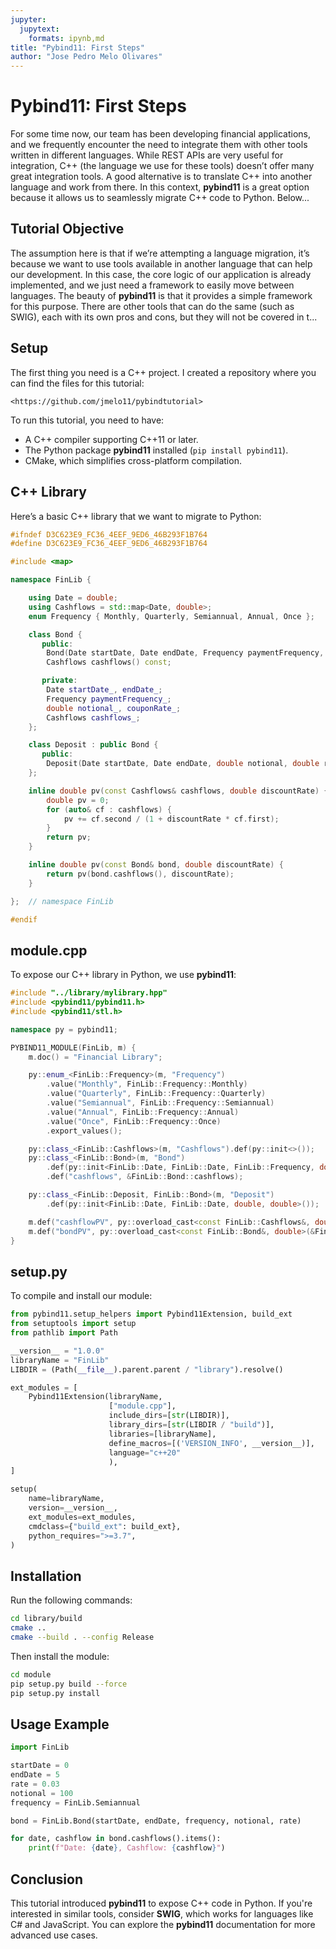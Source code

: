 ```yaml
---
jupyter:
  jupytext:
    formats: ipynb,md
title: "Pybind11: First Steps"
author: "Jose Pedro Melo Olivares"
---
```


# Pybind11: First Steps

For some time now, our team has been developing financial applications, and we frequently encounter the need to integrate them with other tools written in different languages. While REST APIs are very useful for integration, C++ (the language we use for these tools) doesn’t offer many great integration tools. A good alternative is to translate C++ into another language and work from there. In this context, **pybind11** is a great option because it allows us to seamlessly migrate C++ code to Python. Below...

## Tutorial Objective

The assumption here is that if we’re attempting a language migration, it’s because we want to use tools available in another language that can help our development. In this case, the core logic of our application is already implemented, and we just need a framework to easily move between languages. The beauty of **pybind11** is that it provides a simple framework for this purpose. There are other tools that can do the same (such as SWIG), each with its own pros and cons, but they will not be covered in t...

## Setup

The first thing you need is a C++ project. I created a repository where you can find the files for this tutorial:

```{seealso}
<https://github.com/jmelo11/pybindtutorial>
```

To run this tutorial, you need to have:

- A C++ compiler supporting C++11 or later.
- The Python package **pybind11** installed (`pip install pybind11`).
- CMake, which simplifies cross-platform compilation.

## C++ Library

Here’s a basic C++ library that we want to migrate to Python:

```cpp
#ifndef D3C623E9_FC36_4EEF_9ED6_46B293F1B764
#define D3C623E9_FC36_4EEF_9ED6_46B293F1B764

#include <map>

namespace FinLib {

    using Date = double;
    using Cashflows = std::map<Date, double>;
    enum Frequency { Monthly, Quarterly, Semiannual, Annual, Once };

    class Bond {
       public:
        Bond(Date startDate, Date endDate, Frequency paymentFrequency, double notional, double couponRate);
        Cashflows cashflows() const;

       private:
        Date startDate_, endDate_;
        Frequency paymentFrequency_;
        double notional_, couponRate_;
        Cashflows cashflows_;
    };

    class Deposit : public Bond {
       public:
        Deposit(Date startDate, Date endDate, double notional, double rate);
    };

    inline double pv(const Cashflows& cashflows, double discountRate) {
        double pv = 0;
        for (auto& cf : cashflows) { 
            pv += cf.second / (1 + discountRate * cf.first); 
        }
        return pv;
    }

    inline double pv(const Bond& bond, double discountRate) {
        return pv(bond.cashflows(), discountRate);
    }

};  // namespace FinLib

#endif 
```

## module.cpp

To expose our C++ library in Python, we use **pybind11**:

```cpp
#include "../library/mylibrary.hpp"
#include <pybind11/pybind11.h>
#include <pybind11/stl.h>

namespace py = pybind11;

PYBIND11_MODULE(FinLib, m) {
    m.doc() = "Financial Library";

    py::enum_<FinLib::Frequency>(m, "Frequency")
        .value("Monthly", FinLib::Frequency::Monthly)
        .value("Quarterly", FinLib::Frequency::Quarterly)
        .value("Semiannual", FinLib::Frequency::Semiannual)
        .value("Annual", FinLib::Frequency::Annual)
        .value("Once", FinLib::Frequency::Once)
        .export_values();

    py::class_<FinLib::Cashflows>(m, "Cashflows").def(py::init<>());
    py::class_<FinLib::Bond>(m, "Bond")
        .def(py::init<FinLib::Date, FinLib::Date, FinLib::Frequency, double, double>())
        .def("cashflows", &FinLib::Bond::cashflows);

    py::class_<FinLib::Deposit, FinLib::Bond>(m, "Deposit")
        .def(py::init<FinLib::Date, FinLib::Date, double, double>());

    m.def("cashflowPV", py::overload_cast<const FinLib::Cashflows&, double>(&FinLib::pv), "Calculates PV of cashflows");
    m.def("bondPV", py::overload_cast<const FinLib::Bond&, double>(&FinLib::pv), "Calculates PV of a bond");
}
```

## setup.py

To compile and install our module:

```python
from pybind11.setup_helpers import Pybind11Extension, build_ext
from setuptools import setup
from pathlib import Path

__version__ = "1.0.0"
libraryName = "FinLib"
LIBDIR = (Path(__file__).parent.parent / "library").resolve()

ext_modules = [
    Pybind11Extension(libraryName,
                      ["module.cpp"],
                      include_dirs=[str(LIBDIR)],
                      library_dirs=[str(LIBDIR / "build")],
                      libraries=[libraryName],
                      define_macros=[('VERSION_INFO', __version__)],
                      language="c++20"
                      ),
]

setup(
    name=libraryName,
    version=__version__,
    ext_modules=ext_modules,
    cmdclass={"build_ext": build_ext},
    python_requires=">=3.7",
)
```

## Installation

Run the following commands:

```bash
cd library/build
cmake ..
cmake --build . --config Release
```

Then install the module:

```bash
cd module
pip setup.py build --force
pip setup.py install
```

## Usage Example

```python
import FinLib

startDate = 0
endDate = 5
rate = 0.03
notional = 100
frequency = FinLib.Semiannual

bond = FinLib.Bond(startDate, endDate, frequency, notional, rate)

for date, cashflow in bond.cashflows().items():
    print(f"Date: {date}, Cashflow: {cashflow}")
```

## Conclusion

This tutorial introduced **pybind11** to expose C++ code in Python. If you're interested in similar tools, consider **SWIG**, which works for languages like C# and JavaScript. You can explore the **pybind11** documentation for more advanced use cases.
